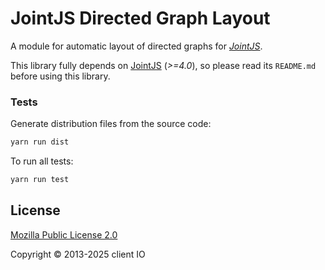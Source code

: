# JointJS Directed Graph Layout

A module for automatic layout of directed graphs for *[JointJS](https://www.jointjs.com/)*.

This library fully depends on [JointJS](https://github.com/clientio/joint) (*>=4.0*), so please read its `README.md` before using this library.

### Tests

Generate distribution files from the source code:
```bash
yarn run dist
```

To run all tests:
```bash
yarn run test
```

## License

[Mozilla Public License 2.0](https://www.mozilla.org/en-US/MPL/2.0/)

Copyright © 2013-2025 client IO
